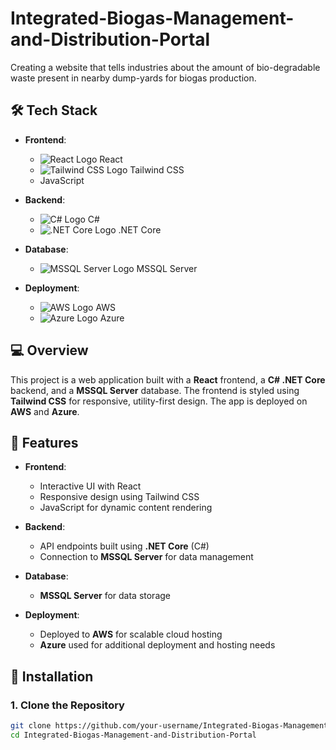 # Integrated-Biogas-Management-and-Distribution-Portal

Creating a website that tells industries about the amount of bio-degradable waste present in nearby dump-yards for biogas production.

## 🛠 Tech Stack

- **Frontend**: 
  - ![React Logo](https://upload.wikimedia.org/wikipedia/commons/1/18/React-logo.png) React
  - ![Tailwind CSS Logo](https://upload.wikimedia.org/wikipedia/commons/a/a7/Tailwind_CSS_Logo.svg) Tailwind CSS
  - JavaScript

- **Backend**:
  - ![C# Logo](https://upload.wikimedia.org/wikipedia/commons/a/a7/CSharp_logo.svg) C#
  - ![.NET Core Logo](https://upload.wikimedia.org/wikipedia/commons/e/e6/.NET_Core_Logo_2019.svg) .NET Core

- **Database**:
  - ![MSSQL Server Logo](https://upload.wikimedia.org/wikipedia/commons/2/29/Microsoft_SQL_Server_logo.png) MSSQL Server

- **Deployment**: 
  - ![AWS Logo](https://upload.wikimedia.org/wikipedia/commons/d/de/Amazon_Web_Services_Logo.svg) AWS
  - ![Azure Logo](https://upload.wikimedia.org/wikipedia/commons/4/47/Microsoft_Azure_Logo.svg) Azure

## 💻 Overview

This project is a web application built with a **React** frontend, a **C# .NET Core** backend, and a **MSSQL Server** database. The frontend is styled using **Tailwind CSS** for responsive, utility-first design. The app is deployed on **AWS** and **Azure**.

## 🚀 Features

- **Frontend**:  
  - Interactive UI with React
  - Responsive design using Tailwind CSS
  - JavaScript for dynamic content rendering

- **Backend**:
  - API endpoints built using **.NET Core** (C#)
  - Connection to **MSSQL Server** for data management

- **Database**:
  - **MSSQL Server** for data storage

- **Deployment**:
  - Deployed to **AWS** for scalable cloud hosting
  - **Azure** used for additional deployment and hosting needs

## 🔧 Installation

### 1. Clone the Repository

```bash
git clone https://github.com/your-username/Integrated-Biogas-Management-and-Distribution-Portal.git
cd Integrated-Biogas-Management-and-Distribution-Portal
